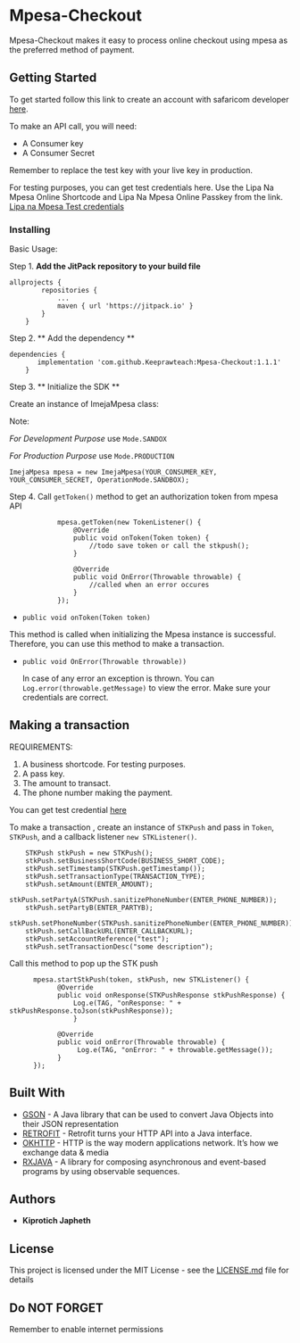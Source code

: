 # Mpesa-Checkout

Mpesa-Checkout makes it easy to process online checkout using mpesa as the preferred method of payment.

## Getting Started

To get started follow this link to create an account with safaricom developer
[here](https://developer.safaricom.co.ke/).

To make an API call, you will need:
* A Consumer key
* A Consumer Secret
 
Remember to replace the test key with your live key in production.

For testing purposes, you can get test credentials here. Use the Lipa Na Mpesa Online Shortcode 
and Lipa Na Mpesa Online Passkey from the link.
[Lipa na Mpesa Test credentials](https://developer.safaricom.co.ke/test_credentials)

### Installing

Basic Usage:

Step 1. **Add the JitPack repository to your build file**

```
allprojects {
		repositories {
			...
			maven { url 'https://jitpack.io' }
		}
	}
```

Step 2. ** Add the dependency **

```
dependencies {
	   implementation 'com.github.Keeprawteach:Mpesa-Checkout:1.1.1'
	}
```

Step 3. ** Initialize the SDK **

Create an instance of ImejaMpesa class: 

Note: 

*For Development Purpose* use ```Mode.SANDOX``` 

*For Production Purpose*  use ```Mode.PRODUCTION``` 

```
ImejaMpesa mpesa = new ImejaMpesa(YOUR_CONSUMER_KEY, YOUR_CONSUMER_SECRET, OperationMode.SANDBOX);
```

Step 4. Call `getToken()` method to get an authorization token from mpesa API

```
            mpesa.getToken(new TokenListener() {
                @Override
                public void onToken(Token token) {
                    //todo save token or call the stkpush();
                }

                @Override
                public void OnError(Throwable throwable) {
                    //called when an error occures
                }
            });
```

* ```public void onToken(Token token)```

This method is called when initializing the Mpesa instance is successful.
Therefore, you can use this method to make a transaction.

* ```public void OnError(Throwable throwable))```

    In case of any error an exception is thrown. You can `Log.error(throwable.getMessage)`
     to view the error. Make sure your credentials are correct.


## Making a transaction
REQUIREMENTS:
1. A business shortcode. For testing purposes.
2. A pass key. 
3. The amount to transact.
4. The phone number making the payment.

You can get test credential [here](https://developer.safaricom.co.ke/test_credentials)

To make a transaction , create an instance of `STKPush` and pass in `Token`, `STKPush`, and 
a callback listener `new STKListener()`.

```
    STKPush stkPush = new STKPush();
    stkPush.setBusinessShortCode(BUSINESS_SHORT_CODE);
    stkPush.setTimestamp(STKPush.getTimestamp());
    stkPush.setTransactionType(TRANSACTION_TYPE);
    stkPush.setAmount(ENTER_AMOUNT);
    stkPush.setPartyA(STKPush.sanitizePhoneNumber(ENTER_PHONE_NUMBER));
    stkPush.setPartyB(ENTER_PARTYB);
    stkPush.setPhoneNumber(STKPush.sanitizePhoneNumber(ENTER_PHONE_NUMBER));
    stkPush.setCallBackURL(ENTER_CALLBACKURL);
    stkPush.setAccountReference("test");
    stkPush.setTransactionDesc("some description");
```
 Call this method to pop up the STK push
 
```
      mpesa.startStkPush(token, stkPush, new STKListener() {
            @Override
            public void onResponse(STKPushResponse stkPushResponse) {
                Log.e(TAG, "onResponse: " + stkPushResponse.toJson(stkPushResponse));
                }
 
            @Override
            public void onError(Throwable throwable) {
                 Log.e(TAG, "onError: " + throwable.getMessage());
            }
      });
```


## Built With

* [GSON](https://github.com/google/gson/) - A Java library that can be used to convert Java Objects into their JSON representation
* [RETROFIT](http://square.github.io/retrofit/) - Retrofit turns your HTTP API into a Java interface.
* [OKHTTP](http://square.github.io/okhttp/) - HTTP is the way modern applications network. It’s how we exchange data & media
* [RXJAVA](https://github.com/ReactiveX/RxJava/) - A library for composing asynchronous and event-based programs by using observable sequences.


## Authors

* **Kiprotich Japheth**

## License

This project is licensed under the MIT License - see the [LICENSE.md](LICENSE.md) file for details

## Do NOT FORGET

Remember to enable internet permissions

